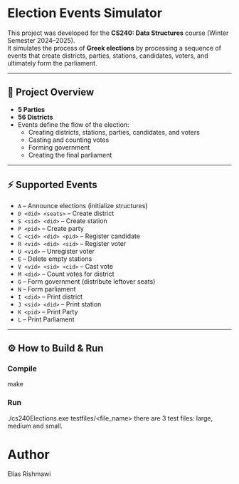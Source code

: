 # Election Events Simulator

This project was developed for the **CS240: Data Structures** course (Winter Semester 2024–2025).  
It simulates the process of **Greek elections** by processing a sequence of events that create districts, parties, stations, candidates, voters, and ultimately form the parliament.

---

## 📌 Project Overview
- **5 Parties**
- **56 Districts**
- Events define the flow of the election:
  - Creating districts, stations, parties, candidates, and voters
  - Casting and counting votes
  - Forming government
  - Creating the final parliament

---

## ⚡ Supported Events
- `A` – Announce elections (initialize structures)  
- `D <did> <seats>` – Create district  
- `S <sid> <did>` – Create station  
- `P <pid>` – Create party  
- `C <cid> <did> <pid>` – Register candidate  
- `R <vid> <did> <sid>` – Register voter  
- `U <vid>` – Unregister voter  
- `E` – Delete empty stations  
- `V <vid> <sid> <cid>` – Cast vote  
- `M <did>` – Count votes for district  
- `G` – Form government (distribute leftover seats)  
- `N` – Form parliament  
- `I <did>` – Print district 
- `J <sid> <did>` – Print station
- `K <pid>` – Print Party 
- `L` – Print Parliament 

---

## ⚙️ How to Build & Run
### Compile
make
### Run
./cs240Elections.exe testfiles/<file_name>
there are 3 test files: large, medium and small.

# Author
Elias Rishmawi
